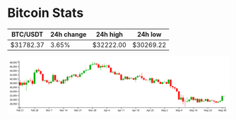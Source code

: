 # Bitcoin Stats

BTC/USDT|24h change|24h high|24h low|
|---|---|---|---|
|$31782.37|3.65%|$32222.00|$30269.22|

<img src="./chart.svg">
